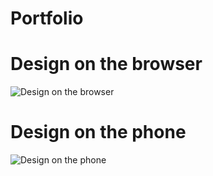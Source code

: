# Portfolio
 # Design on the browser
![Design on the browser](https://user-images.githubusercontent.com/64094468/192147697-ecb134e8-8d7b-49b2-a8ad-5c9f4236fc06.png)
 # Design on the phone
![Design on the phone](https://user-images.githubusercontent.com/64094468/192147719-606c6cb5-7c72-481f-ac8a-58a95972a28b.png)
